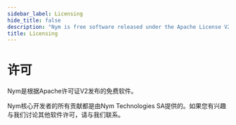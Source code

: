 ```yaml
---
sidebar_label: Licensing
hide_title: false
description: "Nym is free software released under the Apache License V2"
title: Licensing
---
```


 # 许可

Nym是根据Apache许可证V2发布的免费软件。

Nym核心开发者的所有贡献都是由Nym Technologies SA提供的。如果您有兴趣与我们讨论其他软件许可，请与我们联系。
